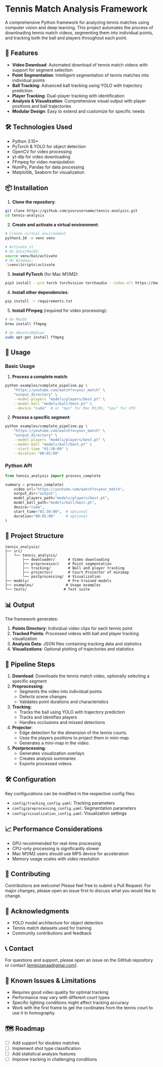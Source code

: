 # Tennis Match Analysis Framework

A comprehensive Python framework for analyzing tennis matches using computer vision and deep learning. This project automates the process of downloading tennis match videos, segmenting them into individual points, and tracking both the ball and players throughout each point.

## 🎾 Features

- **Video Download**: Automated download of tennis match videos with support for segment selection
- **Point Segmentation**: Intelligent segmentation of tennis matches into individual points
- **Ball Tracking**: Advanced ball tracking using YOLO with trajectory prediction
- **Player Tracking**: Dual-player tracking with identification
- **Analysis & Visualization**: Comprehensive visual output with player positions and ball trajectories
- **Modular Design**: Easy to extend and customize for specific needs

## 🛠 Technologies Used

- Python 3.10+
- PyTorch & YOLO for object detection
- OpenCV for video processing
- yt-dlp for video downloading
- FFmpeg for video manipulation
- NumPy, Pandas for data processing
- Matplotlib, Seaborn for visualization

## 📦 Installation

1. **Clone the repository**:
```bash
git clone https://github.com/yourusername/tennis-analysis.git
cd tennis-analysis
```

2. **Create and activate a virtual environment**:
```bash
# Create virtual environment
python3.10 -m venv venv

# Activate it
# On Unix/MacOS:
source venv/bin/activate
# On Windows:
.\venv\Scripts\activate
```

3. **Install PyTorch** (for Mac M1/M2):
```bash
pip3 install --pre torch torchvision torchaudio --index-url https://download.pytorch.org/whl/nightly/cpu
```

4. **Install other dependencies**:
```bash
pip install -r requirements.txt
```

5. **Install FFmpeg** (required for video processing):
```bash
# On MacOS
brew install ffmpeg

# On Ubuntu/Debian
sudo apt-get install ffmpeg
```

## 🚀 Usage

### Basic Usage

1. **Process a complete match**:
```bash
python examples/complete_pipeline.py \
    "https://youtube.com/watch?v=your_match" \
    "output_directory" \
    --model-players "models/players/best.pt" \
    --model-ball "models/ball/best.pt" \
    --device "cuda"  # or "mps" for Mac M1/M2, "cpu" for CPU
```

2. **Process a specific segment**:
```bash
python examples/complete_pipeline.py \
    "https://youtube.com/watch?v=your_match" \
    "output_directory" \
    --model-players "models/players/best.pt" \
    --model-ball "models/ball/best.pt" \
    --start-time "01:30:00" \
    --duration "00:05:00"
```

### Python API

```python
from tennis_analysis import process_complete

summary = process_complete(
    video_url="https://youtube.com/watch?v=your_match",
    output_dir="output",
    model_players_path="models/players/best.pt",
    model_ball_path="models/ball/best.pt",
    device="cuda",
    start_time="01:30:00",  # optional
    duration="00:05:00"     # optional
)
```

## 📁 Project Structure

```
tennis_analysis/
├── src/
│   └── tennis_analysis/
│       ├── downloader/      # Video downloading
│       ├── preprocessor/    # Point segmentation
│       ├── tracking/        # Ball and player tracking
│       ├── projector/       # Court Projector of minimap
│       └── postprocessing/  # Visualization
├── models/                  # Pre-trained models
├── examples/               # Usage examples
└── tests/                 # Test suite
```

## 📊 Output

The framework generates:
1. **Points Directory**: Individual video clips for each tennis point
2. **Tracked Points**: Processed videos with ball and player tracking visualization
3. **Analysis Data**: JSON files containing tracking data and statistics
4. **Visualizations**: Optional plotting of trajectories and statistics

## 🔧 Pipeline Steps

1. **Download**: Downloads the tennis match video, optionally selecting a specific segment
2. **Preprocessing**: 
   - Segments the video into individual points
   - Detects scene changes
   - Validates point durations and characteristics
3. **Tracking**:
   - Tracks the ball using YOLO with trajectory prediction
   - Tracks and identifies players
   - Handles occlusions and missed detections
4. **Projector**:
   - Edge detection for the dimension of the tennis courts.
   - Uses the players positions to project them in mini-map.
   - Generates a mini-map in the video.
5. **Postprocessing**:
   - Generates visualization overlays
   - Creates analysis summaries
   - Exports processed videos

## 🛠 Configuration

Key configurations can be modified in the respective config files:
- `config/tracking_config.yaml`: Tracking parameters
- `config/preprocessing_config.yaml`: Segmentation parameters
- `config/visualization_config.yaml`: Visualization settings

## 📈 Performance Considerations

- GPU recommended for real-time processing
- CPU-only processing is significantly slower
- Mac M1/M2 users should use MPS device for acceleration
- Memory usage scales with video resolution

## 🤝 Contributing

Contributions are welcome! Please feel free to submit a Pull Request. For major changes, please open an issue first to discuss what you would like to change.


## 🙏 Acknowledgments

- YOLO model architecture for object detection
- Tennis match datasets used for training
- Community contributions and feedback

## 📞 Contact

For questions and support, please open an issue on the GitHub repository or contact [emipizanaa@gmai.com].

## 🚧 Known Issues & Limitations

- Requires good video quality for optimal tracking
- Performance may vary with different court types
- Specific lighting conditions might affect tracking accuracy
- Work with the first frame to get the cordinates from the tennis court to use it in homography.

## 🗺 Roadmap

- [ ] Add support for doubles matches
- [ ] Implement shot type classification
- [ ] Add statistical analysis features
- [ ] Improve tracking in challenging conditions
